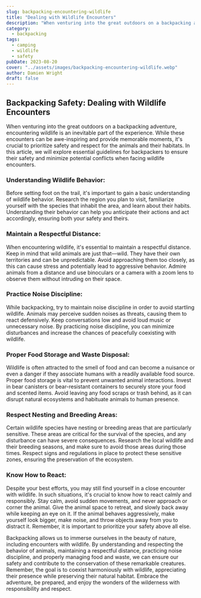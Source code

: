 ```yaml
---
slug: backpacking-encountering-wildlife
title: "Dealing with Wildlife Encounters"
description: "When venturing into the great outdoors on a backpacking adventure, encountering wildlife is an inevitable part of the experience."
category:
  - backpacking
tags:
  - camping
  - wildlife
  - safety
pubDate: 2023-08-20
cover: "../assets/images/backpacking-encountering-wildlife.webp"
author: Damien Wright
draft: false
---
```


## Backpacking Safety: Dealing with Wildlife Encounters

When venturing into the great outdoors on a backpacking adventure, encountering wildlife is an inevitable part of the experience. While these encounters can be awe-inspiring and provide memorable moments, it's crucial to prioritize safety and respect for the animals and their habitats. In this article, we will explore essential guidelines for backpackers to ensure their safety and minimize potential conflicts when facing wildlife encounters.

### Understanding Wildlife Behavior:
Before setting foot on the trail, it's important to gain a basic understanding of wildlife behavior. Research the region you plan to visit, familiarize yourself with the species that inhabit the area, and learn about their habits. Understanding their behavior can help you anticipate their actions and act accordingly, ensuring both your safety and theirs.

### Maintain a Respectful Distance:
When encountering wildlife, it's essential to maintain a respectful distance. Keep in mind that wild animals are just that—wild. They have their own territories and can be unpredictable. Avoid approaching them too closely, as this can cause stress and potentially lead to aggressive behavior. Admire animals from a distance and use binoculars or a camera with a zoom lens to observe them without intruding on their space.

### Practice Noise Discipline:
While backpacking, try to maintain noise discipline in order to avoid startling wildlife. Animals may perceive sudden noises as threats, causing them to react defensively. Keep conversations low and avoid loud music or unnecessary noise. By practicing noise discipline, you can minimize disturbances and increase the chances of peacefully coexisting with wildlife.

### Proper Food Storage and Waste Disposal:
Wildlife is often attracted to the smell of food and can become a nuisance or even a danger if they associate humans with a readily available food source. Proper food storage is vital to prevent unwanted animal interactions. Invest in bear canisters or bear-resistant containers to securely store your food and scented items. Avoid leaving any food scraps or trash behind, as it can disrupt natural ecosystems and habituate animals to human presence.

### Respect Nesting and Breeding Areas:
Certain wildlife species have nesting or breeding areas that are particularly sensitive. These areas are critical for the survival of the species, and any disturbance can have severe consequences. Research the local wildlife and their breeding seasons, and make sure to avoid those areas during those times. Respect signs and regulations in place to protect these sensitive zones, ensuring the preservation of the ecosystem.

### Know How to React:
Despite your best efforts, you may still find yourself in a close encounter with wildlife. In such situations, it's crucial to know how to react calmly and responsibly. Stay calm, avoid sudden movements, and never approach or corner the animal. Give the animal space to retreat, and slowly back away while keeping an eye on it. If the animal behaves aggressively, make yourself look bigger, make noise, and throw objects away from you to distract it. Remember, it is important to prioritize your safety above all else.

Backpacking allows us to immerse ourselves in the beauty of nature, including encounters with wildlife. By understanding and respecting the behavior of animals, maintaining a respectful distance, practicing noise discipline, and properly managing food and waste, we can ensure our safety and contribute to the conservation of these remarkable creatures. Remember, the goal is to coexist harmoniously with wildlife, appreciating their presence while preserving their natural habitat. Embrace the adventure, be prepared, and enjoy the wonders of the wilderness with responsibility and respect.
